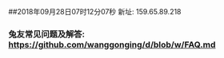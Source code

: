 ##2018年09月28日07时12分07秒 新址: 159.65.89.218
### 兔友常见问题及解答: https://github.com/wanggonging/d/blob/w/FAQ.md
